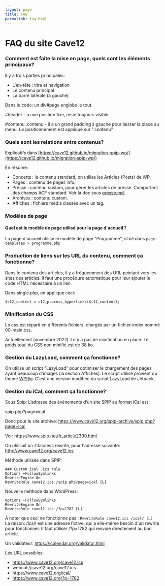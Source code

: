 ```yaml
---
layout: page
title: FAQ
permalink: faq.html
---
```


# FAQ du site Cave12

### Comment est faite la mise en page, quels sont les éléments principaux?

Il y a trois parties principales:

- L'en-tête : titre et navigation
- Le contenu principal
- La barre latérale (à gauche)

Dans le code: un div#page englobe le tout.

 #header - a une position fixe, reste toujours visible.
 
 #contenu .contenu - il a un grand padding à gauche pour laisser la place au menu. Le positionnement est appliqué sur ".contenu"

### Quels sont les relations entre contenus?

Explicatifs dans [https://cave12.github.io/migration-spip-wp/](https://cave12.github.io/migration-spip-wp/)

En résumé:

- Concerts : le contenu standard, on utilise les Articles (Posts) de WP.
- Pages : contenu de pages info.
- Presse : contenu custom, pour gérer les articles de presse. Comportent des champs ACF standard. Voir la doc sous [presse.md](presse.md).
- Archives : contenu custom.
- Affiches : fichiers média classés avec un tag.

### Modèles de page

#### Quel est le modèle de page utilisé pour la page d'accueil ?

La page d'accueil utilise le modèle de page "Programme", situé dans `page-templates > programme.php`

### Production de liens sur les URL du contenu, comment ça fonctionne?

Dans le contenu des articles, il y a fréquemment des URL pointant vers les sites des articles. Il faut une procédure automatique pour leur ajouter le code HTML nécessaire à un lien.

Dans single.php, on applique ceci:

`$c12_content = c12_process_hyperlinks($c12_content);`

### Minification du CSS

Le css est réparti en différents fichiers, chargés par un fichier-index nommé 00-main.css.

Actuellement (novembre 2022) il n'y a pas de minification en place. Le poids total du CSS non minifié est de 38 ko.


### Gestion du LazyLoad, comment ça fonctionne?

On utilise un script "LazyLoad" pour optimiser le chargement des pages ayant beaucoup d'images (la section Affiches). Le script utilisé provient du theme [WPRig](https://wprig.io/). C'est une version modifiée du script LazyLoad de Jetpack.


### Gestion du iCal, comment ça fonctionne?

Sous Spip:  L’adresse des événements d’un site SPIP au format iCal est :

spip.php?page=ical

Donc pour le site archive: https://www.cave12.org/spip-archive/spip.php?page=ical

Voir https://www.spip.net/fr_article2390.html

On utilisait un .htaccess rewrite, pour l'adresse suivante:  
http://www.cave12.org/cave12.ics

Méthode utilisée dans SPIP:

```
### Custom ical .ics rule
Options +FollowSymlinks
RewriteEngine On
RewriteRule cave12.ics /spip.php?page=ical [L]
```

Nouvelle méthode dans WordPress:

```
Options +FollowSymlinks
RewriteEngine On
RewriteRule cave12.ics /?p=1782 [L]
```

À noter que ceci ne fonctionne pas : `RewriteRule cave12.ics /ical/ [L]`  
La raison: /ical/ est une adresse fictive, qui a elle-même besoin d'un rewrite pour fonctionner. Il faut utiliser /?p=1782 qui renvoie directement au bon article.

Un validateur: https://icalendar.org/validator.html

Les URL possibles:

- https://www.cave12.org/cave12.ics
- webcal://cave12.org/cave12.ics
- https://www.cave12.org/ical/
- https://www.cave12.org/?p=1782

